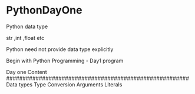 # PythonDayOne

Python data type 

str ,int ,float etc

Python need not provide data type explicitly


Begin with Python Programming - Day1 program



Day one Content 
########################################################
Data types 
Type Conversion 
Arguments
Literals

